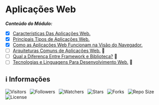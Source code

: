 <!-- Título -->
# Aplicações Web

***Conteúdo do Módulo:***

* [x] [Características Das Aplicações Web.](https://github.com/Devsgeeknerd/cla-car-das-apl-web-apl-web-apl-arq-fun-bas)
* [x] [Principais Tipos de Aplicações Web.](https://github.com/Devsgeeknerd/cla-pri-tip-apl-web-apl-web-apl-arq-fun-bas)
* [x] [Como as Aplicações Web Funcionam na Visão do Navegador.](https://github.com/Devsgeeknerd/cla-com-apl-web-fun-vis-nav-apl-web-apl-arq-fun-bas)
* [ ] [Arquiteturas Comuns de Aplicações Web.](https://github.com/Devsgeeknerd/cla-arq-com-apl-web-apl-web-apl-arq-fun-bas) &#128679;
* [ ] [Qual a Diferença Entre Framework e Biblioteca?](https://github.com/Devsgeeknerd/cla-qua-dif-ent-fra-bib-apl-web-apl-arq-fun-bas) &#128679;
* [ ] [Tecnologias e Linguagens Para Desenvolvimento Web.](https://github.com/Devsgeeknerd/cla-tec-lin-par-des-web-apl-web-apl-arq-fun-bas) &#128679;

<!-- Informações -->
## &#8505; Informações

![Visitors](https://api.visitorbadge.io/api/visitors?path=Devsgeeknerd%2Fmod-apl-web-apl-arq-fun-bas&label=Visitantes&labelColor=%23700070&labelStyle=none&countColor=%23000fff&style=plastic&color=%23ffffff "Total de Visitantes")
&nbsp;
![Followers](https://img.shields.io/github/followers/Devsgeeknerd?style=p&label=Seguidores&labelColor=800080&color=000fff "Total de Seguidores")
&nbsp;
![Watchers](https://img.shields.io/github/watchers/Devsgeeknerd/mod-apl-web-apl-arq-fun-bas?style=p&label=Observadores&labelColor=800080&color=000fff "Total de Observadores")
&nbsp;
![Stars](https://img.shields.io/github/stars/Devsgeeknerd/mod-apl-web-apl-arq-fun-bas?style=p&label=Estrelas&labelColor=800080&color=000fff "Total de Estrelas")
&nbsp;
![Forks](https://img.shields.io/github/forks/Devsgeeknerd/mod-apl-web-apl-arq-fun-bas?style=p&label=Bifurcações&labelColor=800080&color=000fff "Total de Bifurcações")
&nbsp;
![Repo Size](https://img.shields.io/github/repo-size/Devsgeeknerd/mod-apl-web-apl-arq-fun-bas?style=p&label=Tamanho&labelColor=800080&color=000fff "Tamanho do Repositório")
&nbsp;
![License](https://img.shields.io/github/license/Devsgeeknerd/mod-apl-web-apl-arq-fun-bas?style=p&label=Licença&labelColor=800080&color=000fff "Licença do Repositório")

